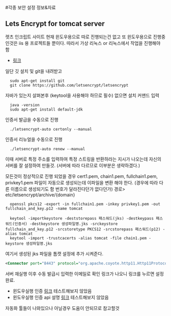 #각종 보안 설정 정보&자료

## Lets Encrypt for tomcat server
  렛츠 인크립트 사이트 현재 윈도우용으로 따로 진행되는건 없고 또 윈도우용으로 진행중인것은 iis 용 프로젝트들 뿐이다. 따라서 가상 리눅스 or 리눅스에서 작업을 진행해야 함
  - [링크](https://letsencrypt.org/)

  일단 깃 설치 및 git을 내려받고
  ```shell
    sudo apt-get install git
    git clone https://github.com/letsencrypt/letsencrypt
  ```

  자바가 있는지 살펴본후 (keytool을 사용해야 하므로 필수) 없으면 설치 커맨드 입력
  ```shell
    java -version
    sudo apt-get install default-jdk
  ```

  인증서 발급을 수동으로 진행
  ```shell
    ./letsencrypt-auto certonly --manual
  ```
  인증서 리뉴얼을 수동으로 진행
  ```shell
    ./letsencrypt-auto renew --manual
  ```
  이때 서버로 특정 주소를 입력하여 특정 스트링을 반환하라는 지시가 나오는데 자신의 서버를 잘 설정하여 만들것. (서버에 따라 다르므로 이부분은 생략하겠다.)

  모든것이 정상적으로 진행 되었을 경우
  cert1.pem,  chain1.pem,  fullchain1.pem,  privkey1.pem
  파일이 자동으로 생성되는데 이파일을 변환 해야 한다. (경우에 따라 다른 이름으로 생성되기도 함 번호가 달라진다던가 없다던가)
  경로> etc/letsencrypt/archive/{domain}
  ```shell
    openssl pkcs12 -export -in fullchain1.pem -inkey privkey1.pem -out fullchain_and_key.p12 -name tomcat

    keytool -importkeystore -deststorepass 패스워드(jks) -destkeypass 패스워드(인증서) -destkeystore 생성파일명.jks -srckeystore fullchain_and_key.p12 -srcstoretype PKCS12 -srcstorepass 패스워드(p12) -alias tomcat
    keytool -import -trustcacerts -alias tomcat -file chain1.pem -keystore 생성파일명.jks    

  ```

  여기서 생성된 jks 파일을 톰캣 설정에 추가 시켜준다.
  ```xml
  <Connector port="8443" protocol="org.apache.coyote.http11.Http11Protocol" URIEncoding="UTF-8" maxThreads="150" SSLEnabled="true" scheme="https" secure="true" clientAuth="false" sslProtocol="TLS" keystoreFile="jks 파일위치" keystorePass="jks패스워드" keyAlias="tomcat" keyPass="인증서패스워드"/>
  ```

  서버 재실행 이후 수동 발급시 입력한 이메일로 확인 링크가 나오니 링크를 누르면 설정 완료. 
  - 윈도우실행 인증 [링크](https://github.com/Lone-Coder/letsencrypt-win-simple/releases) 테스트해보지 않았음
  - 윈도우실행 인증 api 설명 [링크](https://github.com/Lone-Coder/letsencrypt-win-simple/wiki/How-to-Run) 테스트해보지 않았음

자동화 툴들이 나와있으나  아닐경우 도움이 안되므로 참고할것
